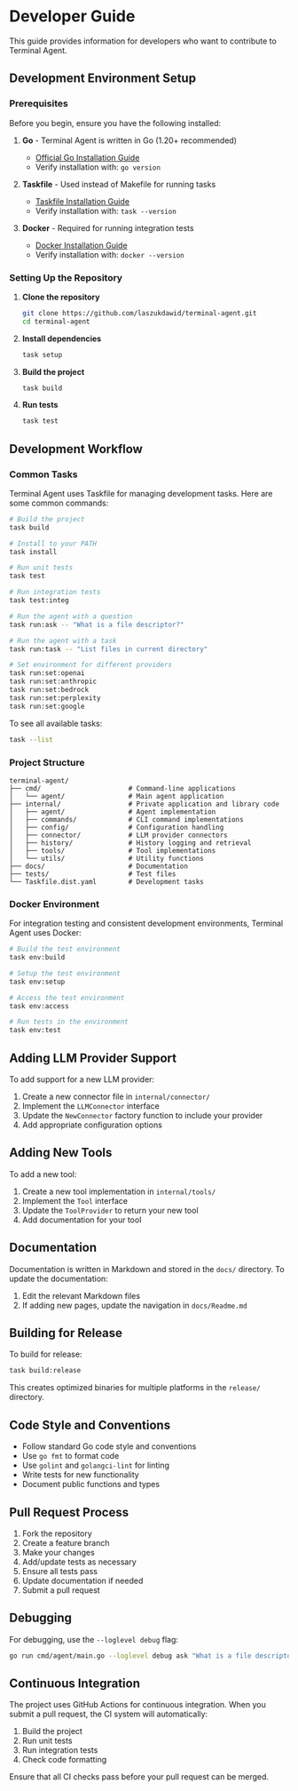 # Developer Guide

This guide provides information for developers who want to contribute to Terminal Agent.

## Development Environment Setup

### Prerequisites

Before you begin, ensure you have the following installed:

1. **Go** - Terminal Agent is written in Go (1.20+ recommended)
   * [Official Go Installation Guide](https://golang.org/doc/install)
   * Verify installation with: `go version`

2. **Taskfile** - Used instead of Makefile for running tasks
   * [Taskfile Installation Guide](https://taskfile.dev/installation/)
   * Verify installation with: `task --version`

3. **Docker** - Required for running integration tests
   * [Docker Installation Guide](https://docs.docker.com/get-docker/)
   * Verify installation with: `docker --version`

### Setting Up the Repository

1. **Clone the repository**
   ```sh
   git clone https://github.com/laszukdawid/terminal-agent.git
   cd terminal-agent
   ```

2. **Install dependencies**
   ```sh
   task setup
   ```

3. **Build the project**
   ```sh
   task build
   ```

4. **Run tests**
   ```sh
   task test
   ```

## Development Workflow

### Common Tasks

Terminal Agent uses Taskfile for managing development tasks. Here are some common commands:

```sh
# Build the project
task build

# Install to your PATH
task install

# Run unit tests
task test

# Run integration tests
task test:integ

# Run the agent with a question
task run:ask -- "What is a file descriptor?"

# Run the agent with a task
task run:task -- "List files in current directory"

# Set environment for different providers
task run:set:openai
task run:set:anthropic
task run:set:bedrock
task run:set:perplexity
task run:set:google
```

To see all available tasks:

```sh
task --list
```

### Project Structure

```
terminal-agent/
├── cmd/                      # Command-line applications
│   └── agent/                # Main agent application
├── internal/                 # Private application and library code
│   ├── agent/                # Agent implementation
│   ├── commands/             # CLI command implementations
│   ├── config/               # Configuration handling
│   ├── connector/            # LLM provider connectors
│   ├── history/              # History logging and retrieval
│   ├── tools/                # Tool implementations
│   └── utils/                # Utility functions
├── docs/                     # Documentation
├── tests/                    # Test files
└── Taskfile.dist.yaml        # Development tasks
```

### Docker Environment

For integration testing and consistent development environments, Terminal Agent uses Docker:

```sh
# Build the test environment
task env:build

# Setup the test environment
task env:setup

# Access the test environment
task env:access

# Run tests in the environment
task env:test
```

## Adding LLM Provider Support

To add support for a new LLM provider:

1. Create a new connector file in `internal/connector/`
2. Implement the `LLMConnector` interface
3. Update the `NewConnector` factory function to include your provider
4. Add appropriate configuration options

## Adding New Tools

To add a new tool:

1. Create a new tool implementation in `internal/tools/`
2. Implement the `Tool` interface
3. Update the `ToolProvider` to return your new tool
4. Add documentation for your tool

## Documentation

Documentation is written in Markdown and stored in the `docs/` directory. To update the documentation:

1. Edit the relevant Markdown files
2. If adding new pages, update the navigation in `docs/Readme.md`

## Building for Release

To build for release:

```sh
task build:release
```

This creates optimized binaries for multiple platforms in the `release/` directory.

## Code Style and Conventions

* Follow standard Go code style and conventions
* Use `go fmt` to format code
* Use `golint` and `golangci-lint` for linting
* Write tests for new functionality
* Document public functions and types

## Pull Request Process

1. Fork the repository
2. Create a feature branch
3. Make your changes
4. Add/update tests as necessary
5. Ensure all tests pass
6. Update documentation if needed
7. Submit a pull request

## Debugging

For debugging, use the `--loglevel debug` flag:

```sh
go run cmd/agent/main.go --loglevel debug ask "What is a file descriptor?"
```

## Continuous Integration

The project uses GitHub Actions for continuous integration. When you submit a pull request, the CI system will automatically:

1. Build the project
2. Run unit tests
3. Run integration tests
4. Check code formatting

Ensure that all CI checks pass before your pull request can be merged.

